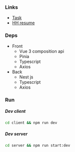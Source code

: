 ### Links

- [Task](https://docs.google.com/document/d/16OsL6QxMmWxVUunsaxRqlpMYhmfBn6bHIfHsi8QsIKA)
- [HH resume](https://hh.ru/resume/91d40a4dff08a090490039ed1f4f4d516b6563)

### Deps

- Front
    - Vue 3 composition api
    - Pinia
    - Typescript
    - Axios
- Back
    - Nest js
    - Typescript
    - Axios

### Run

##### Dev client

```sh
cd client && npm run dev
```

##### Dev server

```sh
cd server && npm run start:dev
```
